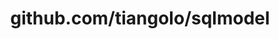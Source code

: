 ---
layout: post
title: github.com/tiangolo/sqlmodel
categories: link
tags: [انگلیسی, برنامه‌نویسی]
---